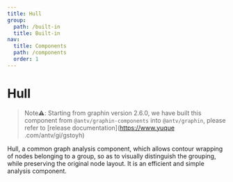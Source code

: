 ```yaml
---
title: Hull
group:
  path: /built-in
  title: Built-in
nav:
  title: Components
  path: /components
  order: 1
---
```


# Hull

> Note⚠️: Starting from graphin version 2.6.0, we have built this component from `@antv/graphin-components` into `@antv/graphin`, please refer to [release documentation](https://www.yuque .com/antv/gi/gstoyh)

Hull, a common graph analysis component, which allows contour wrapping of nodes belonging to a group, so as to visually distinguish the grouping, while preserving the original node layout. It is an efficient and simple analysis component.

<code src='./demos/Simple.tsx'></code>

<API src='./index.tsx'></API>
